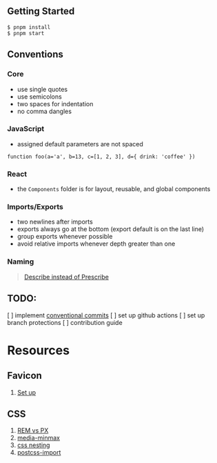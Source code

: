 ## Getting Started

```
$ pnpm install
$ pnpm start
```
## Conventions

### Core
- use single quotes
- use semicolons
- two spaces for indentation
- no comma dangles

### JavaScript
- assigned default parameters are not spaced
```
function foo(a='a', b=13, c=[1, 2, 3], d={ drink: 'coffee' })
```

### React

- the `Components` folder is for layout, reusable, and global components 

### Imports/Exports
- two newlines after imports
- exports always go at the bottom (export default is on the last line)
- group exports whenever possible
- avoid relative imports whenever depth greater than one

### Naming

> [Describe instead of Prescribe](https://blog.fontawesome.com/icon-naming-conventions)
## TODO:

[ ] implement [conventional commits](https://www.conventionalcommits.org/en/v1.0.0)
[ ] set up github actions
[ ] set up branch protections
[ ] contribution guide


# Resources

## Favicon
1. [Set up](https://evilmartians.com/chronicles/how-to-favicon-in-2021-six-files-that-fit-most-needs)

## CSS
1. [REM vs PX](https://www.joshwcomeau.com/css/surprising-truth-about-pixels-and-accessibility)
2. [media-minmax](https://github.com/postcss/postcss-media-minmax)
3. [css nesting](https://github.com/csstools/postcss-plugins/tree/main/plugins/postcss-nesting)
4. [postcss-import](https://github.com/postcss/postcss-import)

